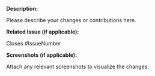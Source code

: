 **Description:**

Please describe your changes or contributions here.

**Related Issue (if applicable):**

Closes #IssueNumber


**Screenshots (if applicable):**

Attach any relevant screenshots to visualize the changes.
